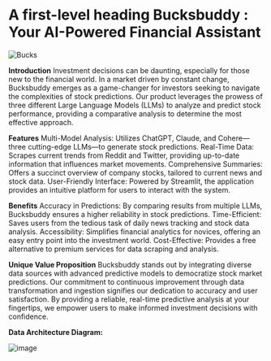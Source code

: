 # A first-level heading **Bucksbuddy : Your AI-Powered Financial Assistant**

![Bucks](https://github.com/aparna-chavan/BucksBuddy/assets/153024151/e48507d2-88be-445b-b0e5-41ad18c34b42)

**Introduction**
Investment decisions can be daunting, especially for those new to the financial world. In a market driven by constant change, Bucksbuddy emerges as a game-changer for investors seeking to navigate the complexities of stock predictions. Our product leverages the prowess of three different Large Language Models (LLMs) to analyze and predict stock performance, providing a comparative analysis to determine the most effective approach.

**Features**
Multi-Model Analysis: Utilizes ChatGPT, Claude, and Cohere—three cutting-edge LLMs—to generate stock predictions.
Real-Time Data: Scrapes current trends from Reddit and Twitter, providing up-to-date information that influences market movements.
Comprehensive Summaries: Offers a succinct overview of company stocks, tailored to current news and stock data.
User-Friendly Interface: Powered by Streamlit, the application provides an intuitive platform for users to interact with the system.

**Benefits**
Accuracy in Predictions: By comparing results from multiple LLMs, Bucksbuddy ensures a higher reliability in stock predictions.
Time-Efficient: Saves users from the tedious task of daily news tracking and stock data analysis.
Accessibility: Simplifies financial analytics for novices, offering an easy entry point into the investment world.
Cost-Effective: Provides a free alternative to premium services for data scraping and analysis.

**Unique Value Proposition**
Bucksbuddy stands out by integrating diverse data sources with advanced predictive models to democratize stock market predictions. Our commitment to continuous improvement through data transformation and ingestion signifies our dedication to accuracy and user satisfaction. By providing a reliable, real-time predictive analysis at your fingertips, we empower users to make informed investment decisions with confidence.

**Data Architecture Diagram:**

![image](https://github.com/aparna-chavan/BucksBuddy/assets/153024151/9e5bc10f-ae26-48c0-82af-869c0e2ff10b)
